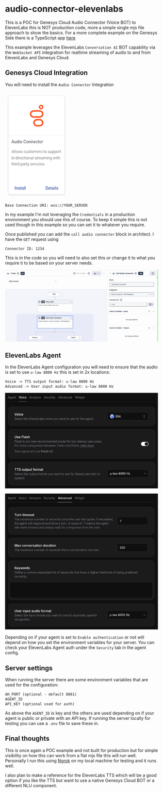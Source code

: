 # audio-connector-elevenlabs

This is a POC for Genesys Cloud Audio Connector (Voice BOT) to ElevenLabs this is NOT production code, more a simple single mjs file approach to show the basics. For a more complete example on the Genesys Side there is a TypeScript app [here](https://github.com/GenesysCloudBlueprints/audioconnector-server-reference-implementation)

This example leverages the ElevenLabs `Conversation AI` BOT capability via the `WebSocket API` integration for realtime streaming of audio to and from ElevenLabs and Genesys Cloud.

## Genesys Cloud Integration

You will need to install the `Audio Connector` Integration

![](/docs/img/connector.png?raw=true)

```
Base Connection URI: wss://YOUR_SERVER
```

In my example I'm not leveraging the `Credentials` in a production environment you should use this of course. To keep it simple this is not used though in this example so you can set it to whatever you require.

Once published you can add the `call audio connector` block in architect. I have the `GET` request using

```
Connector ID: 1234
```

This is in the code so you will need to also set this or change it to what you require it to be based on your server needs.

![](/docs/img/flow.png?raw=true)

## ElevenLabs Agent

In the ElevenLabs Agent configuration you will need to ensure that the audio is set to use `u-law 8000 Hz` this is set in 2x locations:

```
Voice -> TTS output format: u-law 8000 Hz
Advanced -> User input audio format: u-law 8000 Hz
```

![](/docs/img/voice-settings.png?raw=true)

![](/docs/img/advanced-settings.png?raw=true)

Depending on if your agent is set to `Enable authentication` or not will depend on how you set the environment variables for your server. You can check your ElevenLabs Agent auth under the `Security` tab in the agent config.

## Server settings

When running the server there are some environment variables that are used for the configuration:

```
AH_PORT (optional - default 8081)
AGENT_ID
API_KEY (optional used for auth)
```

As above the `AGENT_ID` is key and the others are used depending on if your agent is public or private with an API key. If running the server locally for testing you can use a `.env` file to save these in.

## Final thoughts

This is once again a POC example and not built for production but for simple visibility on how this can work from a flat mjs file this will run well. Personally I run this using [Ngrok](https://ngrok.com/) on my local machine for testing and it runs well.

I also plan to make a reference for the ElevenLabs TTS which will be a good option if you like the TTS but want to use a native Genesys Cloud BOT or a different NLU component.
